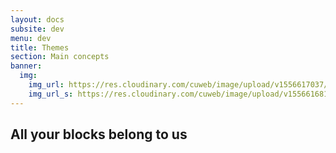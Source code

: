 ```yaml
---
layout: docs
subsite: dev
menu: dev
title: Themes
section: Main concepts
banner:
  img:
    img_url: https://res.cloudinary.com/cuweb/image/upload/v1556617037/RDS/kitchen-sink.jpg
    img_url_s: https://res.cloudinary.com/cuweb/image/upload/v1556616814/RDS/kitchen-sink.jpg
---
```

## All your blocks belong to us
